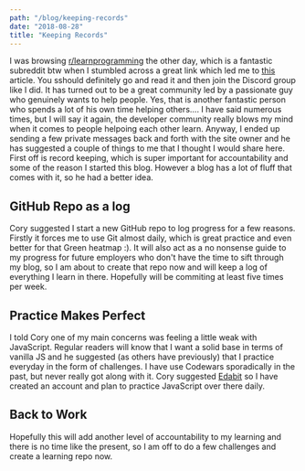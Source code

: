 ```yaml
---
path: "/blog/keeping-records"
date: "2018-08-28"
title: "Keeping Records"
---
```

I was browsing [r/learnprogramming](https://www.reddit.com/r/learnprogramming/) the other day, which is a fantastic subreddit btw when I stumbled across a great link which led me to [this](https://bttrdvlpr.com/start/) article. You sshould definitely go and read it and then join the Discord group like I did. It has turned out to be a great community led by a passionate guy who genuinely wants to help people. Yes, that is another fantastic person who spends a lot of his own time helping others.... I have said numerous times, but I will say it again, the developer community really blows my mind when it comes to people helpoing each other learn. Anyway, I ended up sending a few private messages back and forth with the site owner and he has suggested a couple of things to me that I thought I would share here. First off is record keeping, which is super important for accountability and some of the reason I started this blog. However a blog has a lot of fluff that comes with it, so he had a better idea.

## GitHub Repo as a log 

Cory suggested I start a new GitHub repo to log progress for a few reasons. Firstly it forces me to use Git almost daily, which is great practice and even better for that Green heatmap :). It will also act as a no nonsense guide to my progress for future employers who don't have the time to sift through my blog, so I am about to create that repo now and will keep a log of everything I learn in there. Hopefully will be commiting at least five times per week.

## Practice Makes Perfect

I told Cory one of my main concerns was feeling a little weak with JavaScript. Regular readers will know that I want a solid base in terms of vanilla JS and he suggested (as others have previously) that I practice everyday in the form of challenges. I have use Codewars sporadically in the past, but never really got along with it. Cory suggested [Edabit](https://edabit.com) so I have created an account and plan to practice JavaScript over there daily.

## Back to Work

Hopefully this will add another level of accountability to my learning and there is no time like the present, so I am off to do a few challenges and create a learning repo now.
